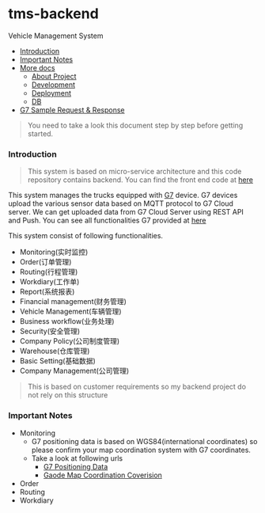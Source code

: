 # tms-backend
Vehicle Management System
- [Introduction](#introduction)
- [Important Notes](#important-notes)
- [More docs](doc/README.md)
    - [About Project](doc/project.md)
    - [Development](doc/development.md)
    - [Deployment](doc/deployment.md)
    - [DB](doc/backup.md)
- [G7 Sample Request & Response](tms/g7/ReadMe.md)
> You need to take a look this document step by step before getting started.

### Introduction
> This system is based on micro-service architecture and this code repository contains backend. You can find the front end code at [here](https://github.com/lifelonglearner127/tms-frontend)

This system manages the trucks equipped with [G7](https://www.g7.com.cn/) device. G7 devices upload the various sensor data based on MQTT protocol to G7 Cloud server. We can get uploaded data from G7 Cloud Server using REST API and Push. You can see all functionalities G7 provided at [here](http://openapi.huoyunren.com/app/docopenapi/#/index)

This system consist of following functionalities.
 - Monitoring(实时监控)
 - Order(订单管理)
 - Routing(行程管理)
 - Workdiary(工作单)
 - Report(系统报表)
 - Financial management(财务管理)
 - Vehicle Management(车辆管理)
 - Business workflow(业务处理)
 - Security(安全管理)
 - Company Policy(公司制度管理)
 - Warehouse(仓库管理)
 - Basic Setting(基础数据)
 - Company Management(公司管理)
> This is based on customer requirements so my backend project do not rely on this structure

### Important Notes
 - Monitoring
    - G7 positioning data is based on WGS84(international coordinates) so please confirm your map coordination system with G7 coordinates.
    - Take a look at following urls
        - [G7 Positioning Data](http://openapi.huoyunren.com/app/docopenapi/#/productCenter/pushApi/detail?code=location&mqttPush=1&httpPush=1&desc=%E8%AE%BE%E5%A4%87%E4%B8%8A%E4%BC%A0%E7%9A%84%E8%BD%A6%E8%BE%86GPS%E5%AE%9A%E4%BD%8D%E6%95%B0%E6%8D%AE%28%E7%BB%8F%E7%BA%AC%E5%BA%A6%E6%95%B0%E6%8D%AE%29,%E6%95%B0%E6%8D%AE%E9%87%8F%E6%AF%94%E8%BE%83%E5%A4%A7)
        - [Gaode Map Coordination Coverision](https://lbs.amap.com/api/javascript-api/guide/transform/convertfrom)
 - Order
 - Routing
 - Workdiary